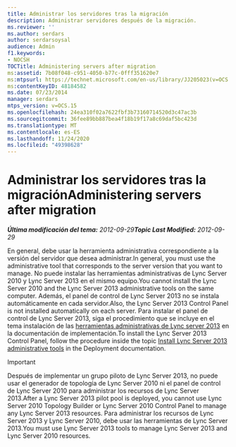 ```yaml
---
title: Administrar los servidores tras la migración
description: Administrar servidores después de la migración.
ms.reviewer: ''
ms.author: serdars
author: serdarsoysal
audience: Admin
f1.keywords:
- NOCSH
TOCTitle: Administering servers after migration
ms:assetid: 7b08f048-c951-4050-b77c-0fff351620e7
ms:mtpsurl: https://technet.microsoft.com/en-us/library/JJ205023(v=OCS.15)
ms:contentKeyID: 48184582
ms.date: 07/23/2014
manager: serdars
mtps_version: v=OCS.15
ms.openlocfilehash: 24ea310f02a7622fbf3b73160714520d3c47ac3b
ms.sourcegitcommit: 36fee89bb887bea4f18b19f17a8c69daf5bc423d
ms.translationtype: MT
ms.contentlocale: es-ES
ms.lasthandoff: 11/24/2020
ms.locfileid: "49398628"
---
```

# <a name="administering-servers-after-migration"></a><span data-ttu-id="c2817-103">Administrar los servidores tras la migración</span><span class="sxs-lookup"><span data-stu-id="c2817-103">Administering servers after migration</span></span>

<div data-xmlns="http://www.w3.org/1999/xhtml">

<div class="topic" data-xmlns="http://www.w3.org/1999/xhtml" data-msxsl="urn:schemas-microsoft-com:xslt" data-cs="https://msdn.microsoft.com/">

<div data-asp="https://msdn2.microsoft.com/asp">



</div>

<div id="mainSection">

<div id="mainBody"><span data-ttu-id="c2817-104">

<span> </span></span><span class="sxs-lookup"><span data-stu-id="c2817-104">

<span> </span></span></span>

<span data-ttu-id="c2817-105">_**Última modificación del tema:** 2012-09-29_</span><span class="sxs-lookup"><span data-stu-id="c2817-105">_**Topic Last Modified:** 2012-09-29_</span></span>

<span data-ttu-id="c2817-106">En general, debe usar la herramienta administrativa correspondiente a la versión del servidor que desea administrar.</span><span class="sxs-lookup"><span data-stu-id="c2817-106">In general, you must use the administrative tool that corresponds to the server version that you want to manage.</span></span> <span data-ttu-id="c2817-107">No puede instalar las herramientas administrativas de Lync Server 2010 y Lync Server 2013 en el mismo equipo.</span><span class="sxs-lookup"><span data-stu-id="c2817-107">You cannot install the Lync Server 2010 and the Lync Server 2013 administrative tools on the same computer.</span></span> <span data-ttu-id="c2817-108">Además, el panel de control de Lync Server 2013 no se instala automáticamente en cada servidor.</span><span class="sxs-lookup"><span data-stu-id="c2817-108">Also, the Lync Server 2013 Control Panel is not installed automatically on each server.</span></span> <span data-ttu-id="c2817-109">Para instalar el panel de control de Lync Server 2013, siga el procedimiento que se incluye en el tema instalación de las [herramientas administrativas de Lync server 2013](lync-server-2013-install-lync-server-administrative-tools.md) en la documentación de implementación.</span><span class="sxs-lookup"><span data-stu-id="c2817-109">To install the Lync Server 2013 Control Panel, follow the procedure inside the topic [Install Lync Server 2013 administrative tools](lync-server-2013-install-lync-server-administrative-tools.md) in the Deployment documentation.</span></span>

<div>


> [!IMPORTANT]  
> <span data-ttu-id="c2817-110">Después de implementar un grupo piloto de Lync Server 2013, no puede usar el generador de topología de Lync Server 2010 ni el panel de control de Lync Server 2010 para administrar los recursos de Lync Server 2013.</span><span class="sxs-lookup"><span data-stu-id="c2817-110">After a Lync Server 2013 pilot pool is deployed, you cannot use Lync Server 2010 Topology Builder or Lync Server 2010 Control Panel to manage any Lync Server 2013 resources.</span></span> <span data-ttu-id="c2817-111">Para administrar los recursos de Lync Server 2013 y Lync Server 2010, debe usar las herramientas de Lync Server 2013.</span><span class="sxs-lookup"><span data-stu-id="c2817-111">You must use Lync Server 2013 tools to manage Lync Server 2013 and Lync Server 2010 resources.</span></span>



<span data-ttu-id="c2817-112"></div>

</div>

<span> </span>

</div>

</div>

</span><span class="sxs-lookup"><span data-stu-id="c2817-112"></div>

</div>

<span> </span>

</div>

</div>

</span></span></div>

